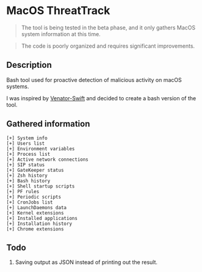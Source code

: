 # MacOS ThreatTrack

> The tool is being tested in the beta phase, and it only gathers MacOS system information at this time.

> The code is poorly organized and requires significant improvements.

## Description

Bash tool used for proactive detection of malicious activity on macOS systems.

I was inspired by [Venator-Swift](https://github.com/richiercyrus/Venator-Swift) and decided to create a bash version of the tool.

## Gathered information

```
[+] System info
[+] Users list
[+] Environment variables
[+] Process list
[+] Active network connections
[+] SIP status
[+] GateKeeper status
[+] Zsh history
[+] Bash history
[+] Shell startup scripts
[+] PF rules
[+] Periodic scripts
[+] CronJobs list
[+] LaunchDaemons data
[+] Kernel extensions
[+] Installed applications
[+] Installation history
[+] Chrome extensions
```

## Todo

1) Saving output as JSON instead of printing out the result.
